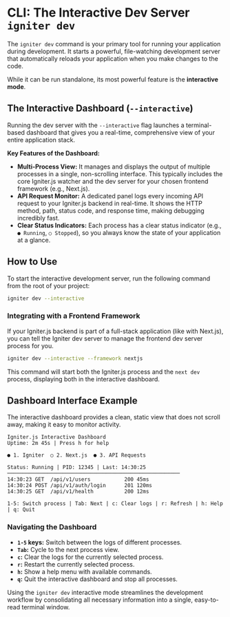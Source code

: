# CLI: The Interactive Dev Server `igniter dev`

The `igniter dev` command is your primary tool for running your application during development. It starts a powerful, file-watching development server that automatically reloads your application when you make changes to the code.

While it can be run standalone, its most powerful feature is the **interactive mode**.

## The Interactive Dashboard (`--interactive`)

Running the dev server with the `--interactive` flag launches a terminal-based dashboard that gives you a real-time, comprehensive view of your entire application stack.

**Key Features of the Dashboard:**

-   **Multi-Process View:** It manages and displays the output of multiple processes in a single, non-scrolling interface. This typically includes the core Igniter.js watcher and the dev server for your chosen frontend framework (e.g., Next.js).
-   **API Request Monitor:** A dedicated panel logs every incoming API request to your Igniter.js backend in real-time. It shows the HTTP method, path, status code, and response time, making debugging incredibly fast.
-   **Clear Status Indicators:** Each process has a clear status indicator (e.g., `● Running`, `○ Stopped`), so you always know the state of your application at a glance.

## How to Use

To start the interactive development server, run the following command from the root of your project:

```bash
igniter dev --interactive
```

### Integrating with a Frontend Framework

If your Igniter.js backend is part of a full-stack application (like with Next.js), you can tell the Igniter dev server to manage the frontend dev server process for you.

```bash
igniter dev --interactive --framework nextjs
```

This command will start both the Igniter.js process and the `next dev` process, displaying both in the interactive dashboard.

## Dashboard Interface Example

The interactive dashboard provides a clean, static view that does not scroll away, making it easy to monitor activity.

```text
Igniter.js Interactive Dashboard
Uptime: 2m 45s | Press h for help

● 1. Igniter  ○ 2. Next.js  ● 3. API Requests

Status: Running | PID: 12345 | Last: 14:30:25
────────────────────────────────────────────────────────
14:30:23 GET  /api/v1/users           200 45ms
14:30:24 POST /api/v1/auth/login      201 120ms
14:30:25 GET  /api/v1/health          200 12ms

1-5: Switch process | Tab: Next | c: Clear logs | r: Refresh | h: Help | q: Quit
```

### Navigating the Dashboard

-   **`1-5` keys:** Switch between the logs of different processes.
-   **`Tab`:** Cycle to the next process view.
-   **`c`:** Clear the logs for the currently selected process.
-   **`r`:** Restart the currently selected process.
-   **`h`:** Show a help menu with available commands.
-   **`q`:** Quit the interactive dashboard and stop all processes.

Using the `igniter dev` interactive mode streamlines the development workflow by consolidating all necessary information into a single, easy-to-read terminal window.